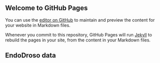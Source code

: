 ## Welcome to GitHub Pages

You can use the [editor on GitHub](https://github.com/markusmund/markusmund.github.io/edit/master/index.md) to maintain and preview the content for your website in Markdown files.

Whenever you commit to this repository, GitHub Pages will run [Jekyll](https://jekyllrb.com/) to rebuild the pages in your site, from the content in your Markdown files.

## EndoDroso data
